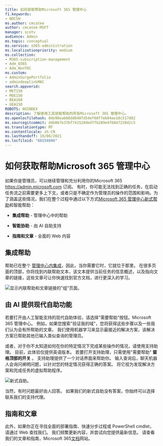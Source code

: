 ```yaml
---
title: 如何获取帮助Microsoft 365 管理中心
f1.keywords:
- NOCSH
ms.author: cmcatee
author: cmcatee-MSFT
manager: scotv
audience: Admin
ms.topic: conceptual
ms.service: o365-administration
ms.localizationpriority: medium
ms.collection:
- M365-subscription-management
- Adm_O365
- Adm_NonTOC
ms.custom:
- AdminSurgePortfolio
- admindeeplinkMAC
search.appverid:
- MET150
- MOE150
- BEA160
- GEA150
ROBOTS: NOINDEX
description: 了解使用工具获取帮助的所有Microsoft 365 管理中心。
ms.openlocfilehash: 0de98eab68dd848fd54ef60f7eb04ae18c517d82
ms.sourcegitcommit: d4b867e37bf741528ded7fb289e4f6847228d2c5
ms.translationtype: MT
ms.contentlocale: zh-CN
ms.lasthandoff: 10/06/2021
ms.locfileid: "60154046"
---
```

<!-- The following is just placeholder text from Madhura's mail. We need to add images/examples of each -->

# <a name="how-to-get-help-in-the-microsoft-365-admin-center"></a>如何获取帮助Microsoft 365 管理中心

如果你是管理员，可以继续管理和充分利用你的Microsoft 365 <a href="https://go.microsoft.com/fwlink/p/?linkid=2024339" target="_blank">https://admin.microsoft.com</a> 订阅。 有时，你可能无法找到正确的任务，在启动任务流之前需要更多上下文，或者只是不确定作为管理员的操作的范围和影响。为了涵盖这些情况，我们在整个过程中通过以下方式<a href="https://go.microsoft.com/fwlink/p/?linkid=2166757" target="_blank">Microsoft 365 管理中心新式帮助</a>和智能帮助：

* **集成帮助** - 管理中心中的帮助

* **智能协助** - 由 AI 自助支持

* **指南和文章** - 全面的 Web 内容

## <a name="integrated-help"></a>集成帮助

帮助已在整个 <a href="https://go.microsoft.com/fwlink/p/?linkid=2166757" target="_blank">管理中心内集成</a>，因此，当你需要它时，它就位于那里。 在很多页面的顶部，你将找到内联帮助文本，该文本提供当前任务的信息概述，以及指向文章的链接，这些文章可让你快速找到官方文档，进行更深入的学习。

![显示内联帮助和文章链接的"组"页面。](../../media/integrated-help.png)

## <a name="modern-self-help-powered-by-ai"></a>由 AI 提供现代自助功能

若要打开由人工智能支持的现代自助体验，请选择"需要帮助"按钮。Microsoft 365 管理中心。 <a href="https://go.microsoft.com/fwlink/p/?linkid=2166757" target="_blank"></a> 例如，如果您搜索"验证我的域"，您将获得这些步骤以及一些我们认为会有所帮助的文章。 我们使用机器学习来显示最接近的解决方案，该解决方案已帮助其他已输入类似查询的管理员。

或者，对于你不太知道如何在你的特定情况下完成某些操作的情况，请使用支持助理。 目前，此体验仅提供英语版本。 若要打开支持助理，只需使用"需要帮助" **窗格顶部的开关** 。 支持助理提供了一个对话界面来帮助你。 输入查询后，聊天机器人会询问阐明问题，以针对您的特定情况获得正确的答案。 将它视为发现解决方案和完成任务的虚拟帮助程序。

![新式自助。](../../media/help-options.png)

当然，有时问题最好由人回答。 如果我们的新式自助没有答案，你始终可以选择联系我们的支持代理。

## <a name="guides-and-articles"></a>指南和文章

此外，如果你正在寻找全面的部署指南、快速分步过程或 PowerShell cmdlet，请通过 Web 查找我们。 我们频繁更新内容，并尝试向您提供最新信息。 请查看我们的文章和指南，Microsoft 365[文档](../../index.yml)网站。